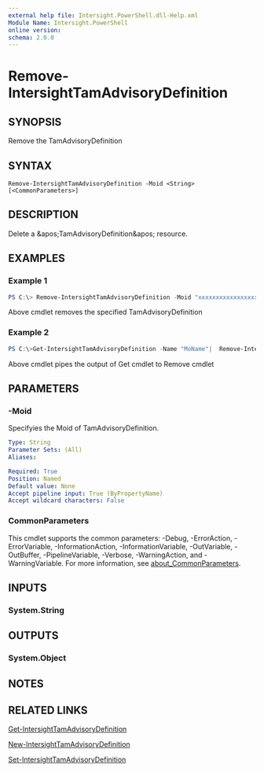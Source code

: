 ```yaml
---
external help file: Intersight.PowerShell.dll-Help.xml
Module Name: Intersight.PowerShell
online version:
schema: 2.0.0
---
```


# Remove-IntersightTamAdvisoryDefinition

## SYNOPSIS
Remove the TamAdvisoryDefinition

## SYNTAX

```
Remove-IntersightTamAdvisoryDefinition -Moid <String> [<CommonParameters>]
```

## DESCRIPTION
Delete a &amp;apos;TamAdvisoryDefinition&amp;apos; resource.

## EXAMPLES

### Example 1
```powershell
PS C:\> Remove-IntersightTamAdvisoryDefinition -Moid "xxxxxxxxxxxxxxxxxxxxxxxxxxx"
```
Above cmdlet removes the specified TamAdvisoryDefinition 

### Example 2
```powershell
PS C:\>Get-IntersightTamAdvisoryDefinition -Name "MoName"|  Remove-IntersightTamAdvisoryDefinition
```
Above cmdlet pipes the output of Get cmdlet to Remove cmdlet

## PARAMETERS

### -Moid
Specifyies the Moid of TamAdvisoryDefinition.

```yaml
Type: String
Parameter Sets: (All)
Aliases:

Required: True
Position: Named
Default value: None
Accept pipeline input: True (ByPropertyName)
Accept wildcard characters: False
```

### CommonParameters
This cmdlet supports the common parameters: -Debug, -ErrorAction, -ErrorVariable, -InformationAction, -InformationVariable, -OutVariable, -OutBuffer, -PipelineVariable, -Verbose, -WarningAction, and -WarningVariable. For more information, see [about_CommonParameters](http://go.microsoft.com/fwlink/?LinkID=113216).

## INPUTS

### System.String

## OUTPUTS

### System.Object
## NOTES

## RELATED LINKS

[Get-IntersightTamAdvisoryDefinition](./Get-IntersightTamAdvisoryDefinition.md)

[New-IntersightTamAdvisoryDefinition](./New-IntersightTamAdvisoryDefinition.md)

[Set-IntersightTamAdvisoryDefinition](./Set-IntersightTamAdvisoryDefinition.md)

